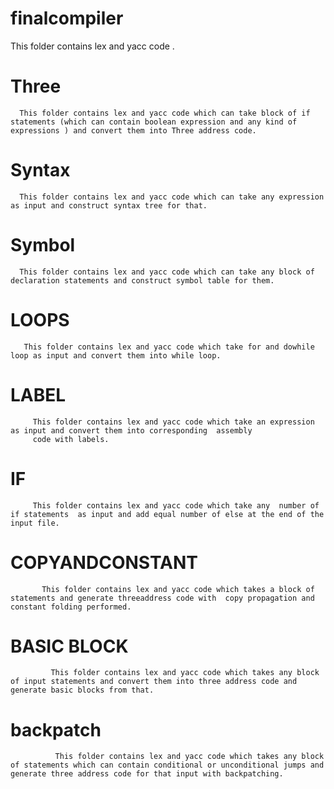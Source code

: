 # finalcompiler
This folder contains lex and yacc code .
 # Three
      This folder contains lex and yacc code which can take block of if statements (which can contain boolean expression and any kind of expressions ) and convert them into Three address code.
 # Syntax
      This folder contains lex and yacc code which can take any expression as input and construct syntax tree for that.
 # Symbol
      This folder contains lex and yacc code which can take any block of declaration statements and construct symbol table for them.
  # LOOPS
       This folder contains lex and yacc code which take for and dowhile loop as input and convert them into while loop.
  # LABEL
         This folder contains lex and yacc code which take an expression as input and convert them into corresponding  assembly
         code with labels.
  # IF
         This folder contains lex and yacc code which take any  number of if statements  as input and add equal number of else at the end of the input file.
  # COPYANDCONSTANT
           This folder contains lex and yacc code which takes a block of statements and generate threeaddress code with  copy propagation and constant folding performed.
  # BASIC BLOCK
             This folder contains lex and yacc code which takes any block of input statements and convert them into three address code and generate basic blocks from that.
  # backpatch
              This folder contains lex and yacc code which takes any block of statements which can contain conditional or unconditional jumps and generate three address code for that input with backpatching.
